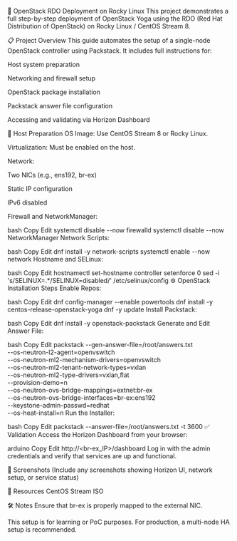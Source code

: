 🚀 OpenStack RDO Deployment on Rocky Linux
This project demonstrates a full step-by-step deployment of OpenStack Yoga using the RDO (Red Hat Distribution of OpenStack) on Rocky Linux / CentOS Stream 8.

📋 Project Overview
This guide automates the setup of a single-node OpenStack controller using Packstack. It includes full instructions for:

Host system preparation

Networking and firewall setup

OpenStack package installation

Packstack answer file configuration

Accessing and validating via Horizon Dashboard

🧱 Host Preparation
OS Image: Use CentOS Stream 8 or Rocky Linux.

Virtualization: Must be enabled on the host.

Network:

Two NICs (e.g., ens192, br-ex)

Static IP configuration

IPv6 disabled

Firewall and NetworkManager:

bash
Copy
Edit
systemctl disable --now firewalld
systemctl disable --now NetworkManager
Network Scripts:

bash
Copy
Edit
dnf install -y network-scripts
systemctl enable --now network
Hostname and SELinux:

bash
Copy
Edit
hostnamectl set-hostname controller
setenforce 0
sed -i 's/SELINUX=.*/SELINUX=disabled/' /etc/selinux/config
⚙️ OpenStack Installation Steps
Enable Repos:

bash
Copy
Edit
dnf config-manager --enable powertools
dnf install -y centos-release-openstack-yoga
dnf -y update
Install Packstack:

bash
Copy
Edit
dnf install -y openstack-packstack
Generate and Edit Answer File:

bash
Copy
Edit
packstack --gen-answer-file=/root/answers.txt \
  --os-neutron-l2-agent=openvswitch \
  --os-neutron-ml2-mechanism-drivers=openvswitch \
  --os-neutron-ml2-tenant-network-types=vxlan \
  --os-neutron-ml2-type-drivers=vxlan,flat \
  --provision-demo=n \
  --os-neutron-ovs-bridge-mappings=extnet:br-ex \
  --os-neutron-ovs-bridge-interfaces=br-ex:ens192 \
  --keystone-admin-passwd=redhat \
  --os-heat-install=n
Run the Installer:

bash
Copy
Edit
packstack --answer-file=/root/answers.txt -t 3600
✅ Validation
Access the Horizon Dashboard from your browser:

arduino
Copy
Edit
http://<br-ex_IP>/dashboard
Log in with the admin credentials and verify that services are up and functional.

📸 Screenshots
(Include any screenshots showing Horizon UI, network setup, or service status)

📁 Resources
CentOS Stream ISO

🛠️ Notes
Ensure that br-ex is properly mapped to the external NIC.

This setup is for learning or PoC purposes. For production, a multi-node HA setup is recommended.

